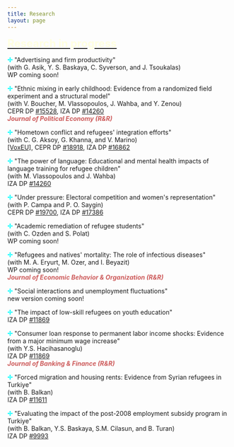 ```yaml
---
title: Research
layout: page
---
```


<p><font size="+2"><b><u><font color="LightYellow">Research in progress</font></u></b></font></p>

<p><b><font color="Aqua">&#10018;</font></b> "Advertising and firm productivity"
<br>(with G. Asik, Y. S. Baskaya, C. Syverson, and J. Tsoukalas)
<br>WP coming soon!

<p><b><font color="Aqua">&#10018;</font></b> "Ethnic mixing in early childhood: Evidence from a randomized field experiment and a structural model"
<br>(with V. Boucher, M. Vlassopoulos, J. Wahba, and Y. Zenou)
<br>CEPR DP <a href="https://cepr.org/publications/dp15528" target="_blank">#15528</a>, IZA DP <a href="https://docs.iza.org/dp14260.pdf" target="_blank">#14260</a>
<br> <i><b><font color="IndianRed">Journal of Political Economy (R&R)</font></b></i>

<p><b><font color="Aqua">&#10018;</font></b> "Hometown conflict and refugees' integration efforts"
<br>(with C. G. Aksoy, G. Khanna, and V. Marino)
<br><a href="https://cepr.org/voxeu/columns/hometown-conflict-and-refugees-integration-efforts" target="_blank">[VoxEU]</a>, CEPR DP <a href="https://cepr.org/publications/dp18918" target="_blank">#18918</a>, IZA DP <a href="https://docs.iza.org/dp16862.pdf" target="_blank">#16862</a>

<p><b><font color="Aqua">&#10018;</font></b> "The power of language: Educational and mental health impacts of language training for refugee children"
<br>(with M. Vlassopoulos and J. Wahba)
<br>IZA DP <a href="https://docs.iza.org/dp17593.pdf" target="_blank">#14260</a>

<p><b><font color="Aqua">&#10018;</font></b> "Under pressure: Electoral competition and women's representation"
<br>(with P. Campa and P. O. Saygin)
<br>CEPR DP <a href="https://cepr.org/publications/dp19700" target="_blank">#19700</a>, IZA DP <a href="https://docs.iza.org/dp17386.pdf" target="_blank">#17386</a>

<p><b><font color="Aqua">&#10018;</font></b> "Academic remediation of refugee students"
<br>(with C. Ozden and S. Polat)
<br>WP coming soon!

<p><b><font color="Aqua">&#10018;</font></b> "Refugees and natives' mortality: The role of infectious diseases"
<br>(with M. A. Eryurt, M. Ozer, and I. Beyazit)
<br>WP coming soon!
<br> <i><b><font color="IndianRed">Journal of Economic Behavior & Organization (R&R)</font></b></i>

<p><b><font color="Aqua">&#10018;</font></b> "Social interactions and unemployment fluctuations"
<br>new version coming soon!

<p><b><font color="Aqua">&#10018;</font></b> "The impact of low-skill refugees on youth education"
<br>IZA DP <a href="https://docs.iza.org/dp11869.pdf" target="_blank">#11869</a>

<p><b><font color="Aqua">&#10018;</font></b> "Consumer loan response to permanent labor income shocks: Evidence from a major minimum wage increase"
<br>(with Y.S. Hacihasanoglu)
<br>IZA DP <a href="https://docs.iza.org/dp10751.pdf" target="_blank">#11869</a>
<br> <i><b><font color="IndianRed">Journal of Banking & Finance (R&R)</font></b></i>

<p><b><font color="Aqua">&#10018;</font></b> "Forced migration and housing rents: Evidence from Syrian refugees in Turkiye"
<br>(with B. Balkan)
<br>IZA DP <a href="https://docs.iza.org/dp11611.pdf" target="_blank">#11611</a>

<p><b><font color="Aqua">&#10018;</font></b> "Evaluating the impact of the post-2008 employment subsidy program in Turkiye"
<br>(with B. Balkan, Y.S. Baskaya, S.M. Cilasun, and B. Turan)
<br>IZA DP <a href="https://docs.iza.org/dp9993.pdf" target="_blank">#9993</a>

